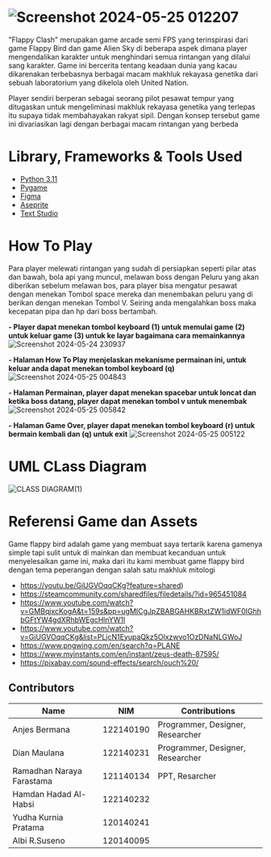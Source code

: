 # ![Screenshot 2024-05-25 012207](https://github.com/120140095-AlbiR/Tubes-PBO-Blitz-Technology/assets/161603201/bf4dac40-dc3d-43a6-b2e9-69862756f04b)

"Flappy Clash" merupakan game arcade semi FPS yang terinspirasi dari game Flappy Bird dan game Alien Sky di beberapa aspek dimana player mengendalikan karakter untuk menghindari semua rintangan yang dilalui sang karakter. Game ini bercerita tentang keadaan dunia yang kacau dikarenakan terbebasnya berbagai macam makhluk rekayasa genetika dari sebuah laboratorium yang dikelola oleh United Nation. 

Player sendiri berperan sebagai seorang pilot pesawat tempur yang ditugaskan untuk mengeliminasi makhluk rekayasa genetika yang terlepas itu supaya tidak membahayakan rakyat sipil. Dengan konsep tersebut game ini divariasikan lagi dengan berbagai macam rintangan yang berbeda

# Library, Frameworks & Tools Used
- [Python 3.11](https://www.python.org/)
- [Pygame](https://www.pygame.org/)
- [Figma](https://www.figma.com/)
- [Aseprite](https://www.google.com/url?sa=t&source=web&rct=j&opi=89978449&url=https://www.aseprite.org/&ved=2ahUKEwjuh52z9aaGAxWk8DgGHevjAuwQFnoECBQQAQ&usg=AOvVaw3HwaRU_01wNH3Yj9ihY2lm)
- [Text Studio](https://www.textstudio.com/logo/green-pixelated-3d-text-348#google_vignette)

# How To Play
Para player melewati rintangan yang sudah di persiapkan seperti pilar atas dan bawah, bola api  yang muncul, melawan boss dengan Peluru yang akan diberikan sebelum melawan bos, para player bisa mengatur pesawat dengan menekan Tombol space mereka dan menembakan peluru yang di berikan dengan menekan Tombol V. Seiring anda mengalahkan boss maka kecepatan pipa dan hp dari boss bertambah.

**- Player dapat menekan tombol keyboard (1) untuk memulai game (2) untuk keluar game (3) untuk ke layar bagaimana cara memainkannya**
    ![Screenshot 2024-05-24 230937](https://github.com/120140095-AlbiR/Tubes-PBO-Blitz-Technology/assets/161603201/ac5725d1-cb55-4e4a-bdb8-138b6d765a0d)
    
    
**- Halaman How To Play menjelaskan mekanisme permainan ini, untuk keluar anda dapat menekan tombol keyboard (q)**
    ![Screenshot 2024-05-25 004843](https://github.com/120140095-AlbiR/Tubes-PBO-Blitz-Technology/assets/161603201/65c008b4-21b4-41e4-bb32-a6fbe3471359)
    

**- Halaman Permainan, player dapat menekan spacebar untuk loncat dan ketika boss datang, player dapat menekan tombol v untuk menembak**
    ![Screenshot 2024-05-25 005842](https://github.com/120140095-AlbiR/Tubes-PBO-Blitz-Technology/assets/161603201/23e7dded-b5cf-4021-884b-a6c7f593b8b6)
    

**- Halaman Game Over, player dapat menekan tombol keyboard (r) untuk bermain kembali dan (q) untuk exit**
    ![Screenshot 2024-05-25 005122](https://github.com/120140095-AlbiR/Tubes-PBO-Blitz-Technology/assets/161603201/1b8b4365-ff7b-4da7-9b07-7239e8fe1a99)

# UML CLass Diagram
![CLASS DIAGRAM(1)](https://github.com/120140095-AlbiR/Tubes-PBO-Blitz-Technology/assets/161603201/0613a26f-986d-4f3f-8d33-b63c147e1411)

# Referensi Game dan Assets
Game flappy bird adalah game yang membuat saya tertarik karena gamenya simple tapi sulit untuk di mainkan dan membuat kecanduan untuk menyelesaikan game ini, maka dari itu kami membuat game flappy bird dengan tema peperangan dengan salah satu makhluk mitologi 

- https://youtu.be/GiUGVOqqCKg?feature=shared)
- https://steamcommunity.com/sharedfiles/filedetails/?id=965451084
- https://www.youtube.com/watch?v=GMBqjxcKogA&t=159s&pp=ugMICgJpZBABGAHKBRxtZW1idWF0IGhhbGFtYW4gdXRhbWEgcHlnYW1l
- https://www.youtube.com/watch?v=GiUGVOqqCKg&list=PLjcN1EyupaQkz5Olxzwvo1OzDNaNLGWoJ
- https://www.pngwing.com/en/search?q=PLANE
- https://www.myinstants.com/en/instant/zeus-death-87595/
- https://pixabay.com/sound-effects/search/ouch%20/

## Contributors

| Name                     | NIM         | Contributions                    |
|--------------------------|-------------|----------------------------------|
| Anjes Bermana            | 122140190   | Programmer, Designer, Researcher |
| Dian Maulana             | 122140231   | Programmer, Designer, Researcher |
| Ramadhan Naraya Farastama| 121140134   | PPT, Resarcher                   |
| Hamdan Hadad Al-Habsi    | 122140232   |                                  |
| Yudha Kurnia Pratama     | 120140241   |                                  |
| Albi R.Suseno            | 120140095   |                                  |
